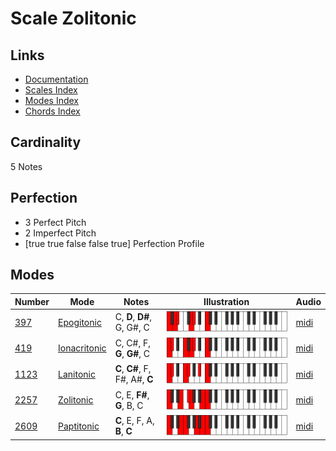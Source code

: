# Scale Zolitonic

## Links

- [Documentation](index.md)
- [Scales Index](Scales.md)
- [Modes Index](Modes.md)
- [Chords Index](Chords.md)

## Cardinality

5 Notes

## Perfection

- 3 Perfect Pitch
- 2 Imperfect Pitch
- [true true false false true] Perfection Profile

## Modes

| Number | Mode | Notes | Illustration | Audio |
|--------|------|-------|--------------|-------|
| [397](https://ianring.com/musictheory/scales/397) | [Epogitonic](ModeEpogitonic.md) | C, **D**, **D#**, G, G#, C | ![CNaturalEpogitonic](ModeCNaturalEpogitonic.png) | [midi](https://github.com/edipermadi/music/blob/main/docs/ModeCNaturalEpogitonic.mid?raw=true) | 
| [419](https://ianring.com/musictheory/scales/419) | [Ionacritonic](ModeIonacritonic.md) | C, C#, F, **G**, **G#**, C | ![CNaturalIonacritonic](ModeCNaturalIonacritonic.png) | [midi](https://github.com/edipermadi/music/blob/main/docs/ModeCNaturalIonacritonic.mid?raw=true) | 
| [1123](https://ianring.com/musictheory/scales/1123) | [Lanitonic](ModeLanitonic.md) | **C**, **C#**, F, F#, A#, **C** | ![CNaturalLanitonic](ModeCNaturalLanitonic.png) | [midi](https://github.com/edipermadi/music/blob/main/docs/ModeCNaturalLanitonic.mid?raw=true) | 
| [2257](https://ianring.com/musictheory/scales/2257) | [Zolitonic](ModeZolitonic.md) | C, E, **F#**, **G**, B, C | ![CNaturalZolitonic](ModeCNaturalZolitonic.png) | [midi](https://github.com/edipermadi/music/blob/main/docs/ModeCNaturalZolitonic.mid?raw=true) | 
| [2609](https://ianring.com/musictheory/scales/2609) | [Paptitonic](ModePaptitonic.md) | **C**, E, F, A, **B**, **C** | ![CNaturalPaptitonic](ModeCNaturalPaptitonic.png) | [midi](https://github.com/edipermadi/music/blob/main/docs/ModeCNaturalPaptitonic.mid?raw=true) | 
